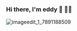 ### Hi there, I'm eddy  👋 👨‍💻
![imageedit_1_7891188509](https://user-images.githubusercontent.com/81939375/113625359-74f3f200-9626-11eb-9002-fd88191d11cd.gif)

<!--
**Eddyll1/Eddyll1** is a ✨ _special_ ✨ repository because its `README.md` (this file) appears on your GitHub profile.

Here are some ideas to get you started:

- 🔭 I’m currently working on ...
- 🌱 I’m currently learning ...
- 👯 I’m looking to collaborate on ...
- 🤔 I’m looking for help with ...
- 💬 Ask me about ...
- 📫 How to reach me: ...
- 😄 Pronouns: ...
- ⚡ Fun fact: ...
-->

